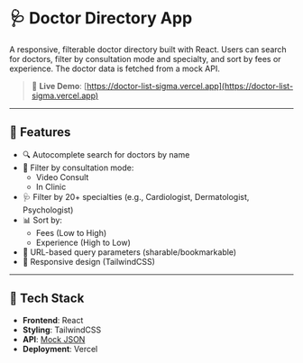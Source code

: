 # 🩺 Doctor Directory App

A responsive, filterable doctor directory built with React. Users can search for doctors, filter by consultation mode and specialty, and sort by fees or experience. The doctor data is fetched from a mock API.

> 🔗 **Live Demo**: [https://doctor-list-sigma.vercel.app](https://doctor-list-sigma.vercel.app)

---

## 🚀 Features

- 🔍 Autocomplete search for doctors by name
- 🏥 Filter by consultation mode:
  - Video Consult
  - In Clinic
- 🩺 Filter by 20+ specialties (e.g., Cardiologist, Dermatologist, Psychologist)
- 📊 Sort by:
  - Fees (Low to High)
  - Experience (High to Low)
- 🔗 URL-based query parameters (sharable/bookmarkable)
- 📱 Responsive design (TailwindCSS)

---

## 🧰 Tech Stack

- **Frontend**: React
- **Styling**: TailwindCSS
- **API**: [Mock JSON](https://srijandubey.github.io/campus-api-mock/SRM-C1-25.json)
- **Deployment**: Vercel
